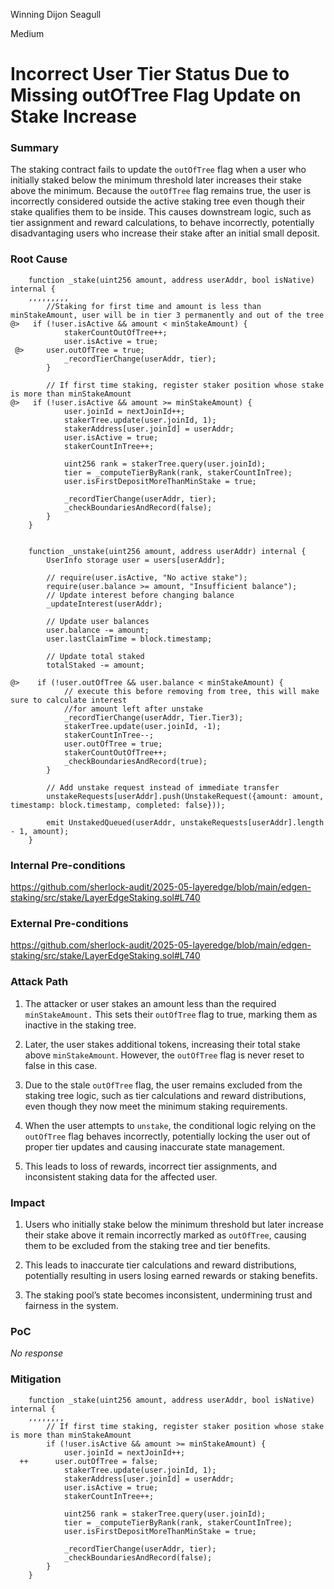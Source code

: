 Winning Dijon Seagull

Medium

# Incorrect User Tier Status Due to Missing outOfTree Flag Update on Stake Increase

### Summary

The staking contract fails to update the `outOfTree` flag when a user who initially staked below the minimum threshold later increases their stake above the minimum. Because the `outOfTree` flag remains true, the user is incorrectly considered outside the active staking tree even though their stake qualifies them to be inside. This causes downstream logic, such as tier assignment and reward calculations, to behave incorrectly, potentially disadvantaging users who increase their stake after an initial small deposit.

### Root Cause

```solidity
    function _stake(uint256 amount, address userAddr, bool isNative) internal {
    ,,,,,,,,,
        //Staking for first time and amount is less than minStakeAmount, user will be in tier 3 permanently and out of the tree
@>   if (!user.isActive && amount < minStakeAmount) {
            stakerCountOutOfTree++;
            user.isActive = true;
 @>     user.outOfTree = true;
            _recordTierChange(userAddr, tier);
        }

        // If first time staking, register staker position whose stake is more than minStakeAmount
@>   if (!user.isActive && amount >= minStakeAmount) {
            user.joinId = nextJoinId++;
            stakerTree.update(user.joinId, 1);
            stakerAddress[user.joinId] = userAddr;
            user.isActive = true;
            stakerCountInTree++;

            uint256 rank = stakerTree.query(user.joinId);
            tier = _computeTierByRank(rank, stakerCountInTree);
            user.isFirstDepositMoreThanMinStake = true;

            _recordTierChange(userAddr, tier);
            _checkBoundariesAndRecord(false);
        }
    }


    function _unstake(uint256 amount, address userAddr) internal {
        UserInfo storage user = users[userAddr];

        // require(user.isActive, "No active stake");
        require(user.balance >= amount, "Insufficient balance");
        // Update interest before changing balance
        _updateInterest(userAddr);

        // Update user balances
        user.balance -= amount;
        user.lastClaimTime = block.timestamp;

        // Update total staked
        totalStaked -= amount;

@>    if (!user.outOfTree && user.balance < minStakeAmount) {
            // execute this before removing from tree, this will make sure to calculate interest
            //for amount left after unstake
            _recordTierChange(userAddr, Tier.Tier3);
            stakerTree.update(user.joinId, -1);
            stakerCountInTree--;
            user.outOfTree = true;
            stakerCountOutOfTree++;
            _checkBoundariesAndRecord(true);
        }

        // Add unstake request instead of immediate transfer
        unstakeRequests[userAddr].push(UnstakeRequest({amount: amount, timestamp: block.timestamp, completed: false}));

        emit UnstakedQueued(userAddr, unstakeRequests[userAddr].length - 1, amount);
    }
```

### Internal Pre-conditions

https://github.com/sherlock-audit/2025-05-layeredge/blob/main/edgen-staking/src/stake/LayerEdgeStaking.sol#L740

### External Pre-conditions

https://github.com/sherlock-audit/2025-05-layeredge/blob/main/edgen-staking/src/stake/LayerEdgeStaking.sol#L740

### Attack Path

1. The attacker or user stakes an amount less than the required `minStakeAmount.` This sets their `outOfTree` flag to true, marking them as inactive in the staking tree.

2. Later, the user stakes additional tokens, increasing their total stake above `minStakeAmount`. However, the `outOfTree` flag is never reset to false in this case.

3. Due to the stale `outOfTree` flag, the user remains excluded from the staking tree logic, such as tier calculations and reward distributions, even though they now meet the minimum staking requirements.

4. When the user attempts to `unstake`, the conditional logic relying on the `outOfTree` flag behaves incorrectly, potentially locking the user out of proper tier updates and causing inaccurate state management.

5. This leads to loss of rewards, incorrect tier assignments, and inconsistent staking data for the affected user.

### Impact

1. Users who initially stake below the minimum threshold but later increase their stake above it remain incorrectly marked as `outOfTree`, causing them to be excluded from the staking tree and tier benefits.

2. This leads to inaccurate tier calculations and reward distributions, potentially resulting in users losing earned rewards or staking benefits.

3. The staking pool’s state becomes inconsistent, undermining trust and fairness in the system.

### PoC

_No response_

### Mitigation

```solidity
    function _stake(uint256 amount, address userAddr, bool isNative) internal {
    ,,,,,,,,
        // If first time staking, register staker position whose stake is more than minStakeAmount
        if (!user.isActive && amount >= minStakeAmount) {
            user.joinId = nextJoinId++;
  ++      user.outOfTree = false;
            stakerTree.update(user.joinId, 1);
            stakerAddress[user.joinId] = userAddr;
            user.isActive = true;
            stakerCountInTree++;

            uint256 rank = stakerTree.query(user.joinId);
            tier = _computeTierByRank(rank, stakerCountInTree);
            user.isFirstDepositMoreThanMinStake = true;

            _recordTierChange(userAddr, tier);
            _checkBoundariesAndRecord(false);
        }
    }
```